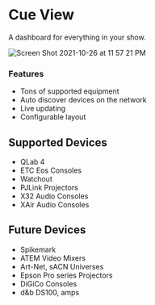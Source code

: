 # Cue View
A dashboard for everything in your show.

![Screen Shot 2021-10-26 at 11 57 21 PM](https://user-images.githubusercontent.com/919746/138997636-dfca293a-7c98-459d-85a3-405c9b11ce8a.png)




### Features
- Tons of supported equipment
- Auto discover devices on the network
- Live updating
- Configurable layout


## Supported Devices
- QLab 4
- ETC Eos Consoles
- Watchout
- PJLink Projectors
- X32 Audio Consoles
- XAir Audio Consoles


## Future Devices
- Spikemark
- ATEM Video Mixers
- Art-Net, sACN Universes
- Epson Pro series Projectors
- DiGiCo Consoles
- d&b DS100, amps

